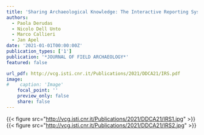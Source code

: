 ```yaml
---
title: 'Sharing Archaeological Knowledge: The Interactive Reporting System'
authors:
  - Paola Derudas
  - Nicolo Dell Unto
  - Marco Callieri
  - Jan Apel
date: '2021-01-01T00:00:00Z'
publication_types: ['1']
publication: '*JOURNAL OF FIELD ARCHAEOLOGY*'
featured: false

url_pdf: http://vcg.isti.cnr.it/Publications/2021/DDCA21/IRS.pdf
image:
#    caption: 'Image'
    focal_point: ''
    preview_only: false
    share: false
---
```

{{< figure src="http://vcg.isti.cnr.it/Publications/2021/DDCA21/IRS1.jpg" >}}
{{< figure src="http://vcg.isti.cnr.it/Publications/2021/DDCA21/IRS2.jpg" >}}
